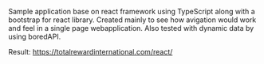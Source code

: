 Sample application base on react framework using TypeScript along with a bootstrap for react library.
Created mainly to see how avigation would work and feel in a single page webapplication.
Also tested with dynamic data by using boredAPI.

Result: https://totalrewardinternational.com/react/
